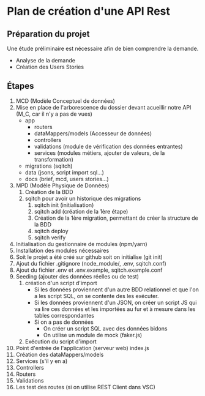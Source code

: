 # Plan de création d'une API Rest

## Préparation du projet

Une étude préliminaire est nécessaire afin de bien comprendre la demande.

- Analyse de la demande
- Création des Users Stories

## Étapes

1. MCD (Modèle Conceptuel de données)
2. Mise en place de l'arborescence du dossier devant acueillir notre API (M_C, car il n'y a pas de vues)
    - app
      - routers
      - dataMappers/models (Accesseur de données)
      - controllers
      - validations (module de vérification des données entrantes)
      - services (modules métiers, ajouter de valeurs, de la transformation)
    - migrations (sqitch)
    - data (jsons, script import sql…)
    - docs (brief, mcd, users stories…)
3. MPD (Modèle Physique de Données)
   1. Création de la BDD
   2. sqitch pour avoir un historique des migrations
        1. sqitch init (initialisation)
        2. sqitch add (création de la 1ère étape)
        3. Création de la 1ère migration, permettant de créer la structure de la BDD
        4. sqitch deploy
        5. sqitch verify
4. Initialisation du gestionnaire de modules (npm/yarn)
5. Installation des modules nécessaires
6. Soit le projet a été créé sur github soit on initialise (git init)
7. Ajout du fichier .gitignore (node_module/, .env, sqitch.conf)
8. Ajout du fichier .env et .env.example, sqitch.example.conf
9. Seeding (ajouter des données réelles ou de test)
   1. création d'un script d'import
      - Si les données proviennent d'un autre BDD relationnel et que l'on a les script SQL, on se contente des les exécuter.
      - Si les données proviennent d'un JSON, on créer un script JS qui va lire ces données et les importées au fur et à mesure dans les tables correspondantes
      - Si on a pas de données
        - On créer un script SQL avec des données bidons
        - On utilise un module de mock (faker.js)
   2. Exécution du script d'import
10. Point d'entrée de l'application (serveur web) index.js
11. Création des dataMappers/models
12. Services (s'il y en a)
13. Controllers
14. Routers
15. Validations
16. Les test des routes (si on utilise REST Client dans VSC)
